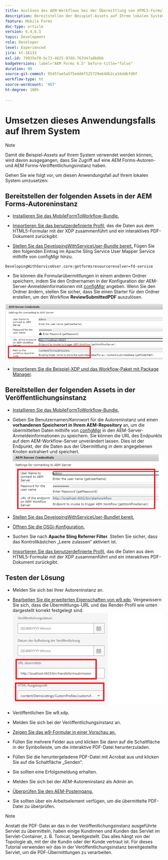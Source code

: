 ```yaml
---
title: Auslösen des AEM-Workflows bei der Übermittlung von HTML5-Formularen – Umsetzen des Anwendungsfalls
description: Bereitstellen der Beispiel-Assets auf Ihrem lokalen System
feature: Mobile Forms
doc-type: article
version: 6.4,6.5
topic: Development
role: Developer
level: Experienced
jira: kt-16133
exl-id: 79935ef0-bc73-4625-97dd-767d47a8b8bb
badgeVersions: label="AEM Forms 6.5" before-title="false"
duration: 90
source-git-commit: 9545fae5a5f5edd6f525729e648b2ca34ddbfd9f
workflow-type: ht
source-wordcount: '457'
ht-degree: 100%

---
```


# Umsetzen dieses Anwendungsfalls auf Ihrem System

>[!NOTE]
>
>Damit die Beispiel-Assets auf Ihrem System verwendet werden können, wird davon ausgegangen, dass Sie Zugriff auf eine AEM Forms-Autoren- und AEM Forms-Veröffentlichungsinstanz haben.

Gehen Sie wie folgt vor, um diesen Anwendungsfall auf Ihrem lokalen System umzusetzen:

## Bereitstellen der folgenden Assets in der AEM Forms-Autoreninstanz

* [Installieren Sie das MobileFormToWorkflow-Bundle.](assets/MobileFormToWorkflow.core-1.0.0-SNAPSHOT.jar)

* [Importieren Sie das benutzerdefinierte Profil](assets/customprofile.zip), das die Daten aus dem HTML5-Formular mit der XDP zusammenführt und ein interaktives PDF-Dokument zurückgibt.

* [Stellen Sie das DevelopingWithServiceUser-Bundle bereit.](https://experienceleague.adobe.com/docs/experience-manager-learn/assets/developingwithserviceuser.zip?lang=de)
Fügen Sie den folgenden Eintrag im Apache Sling Service User Mapper Service mithilfe von configMgr hinzu.

```
DevelopingWithServiceUser.core:getformsresourceresolver=fd-service
```

* Sie können die Formularübermittlungen in einem anderen Ordner speichern, indem Sie den Ordnernamen in der Konfiguration der AEM-Server-Anmeldeinformationen mit [configMgr](http://localhost:4502/system/console/configMg) angeben. Wenn Sie den Ordner ändern, stellen Sie sicher, dass Sie einen Starter für den Ordner erstellen, um den Workflow **ReviewSubmittedPDF** auszulösen.

![config-author](assets/author-config.png)
* [Importieren Sie die Beispiel-XDP und das Workflow-Paket mit Package Manager](assets/xdp-form-and-workflow.zip).


## Bereitstellen der folgenden Assets in der Veröffentlichungsinstanz

* [Installieren Sie das MobileFormToWorkflow-Bundle.](assets/MobileFormToWorkflow.core-1.0.0-SNAPSHOT.jar)

* Geben Sie Benutzernamen/Kennwort für die Autoreninstanz und einen **vorhandenen Speicherort in Ihrem AEM-Repository** an, um die übermittelten Daten mithilfe von [configMgr](http://localhost:4503/system/console/configMgr) in den AEM-Server-Anmeldeinformationen zu speichern. Sie können die URL des Endpunkts auf dem AEM-Workflow-Server unverändert lassen. Dies ist der Endpunkt, der die Daten aus der Übermittlung in dem angegebenen Knoten extrahiert und speichert.
  ![publish-config](assets/publish-config.png)

* [Stellen Sie das DevelopingWithServiceUser-Bundlet bereit.](https://experienceleague.adobe.com/docs/experience-manager-learn/assets/developingwithserviceuser.zip?lang=de)
* [Öffnen Sie die OSGi-Konfiguration.](http://localhost:4503/system/console/configMgr)
* Suchen Sie nach **Apache Sling Referrer Filter**. Stellen Sie sicher, dass das Kontrollkästchen „Leere zulassen“ aktiviert ist.
* [Importieren Sie das benutzerdefinierte Profil](assets/customprofile.zip), das die Daten aus dem HTML5-Formular mit der XDP zusammenführt und ein interaktives PDF-Dokument zurückgibt.


## Testen der Lösung

* Melden Sie sich bei Ihrer Autoreninstanz an. 
* [Bearbeiten Sie die erweiterten Eigenschaften von w9.xdp](http://localhost:4502/libs/fd/fm/gui/content/forms/formmetadataeditor.html/content/dam/formsanddocuments/w9.xdp). Vergewissern Sie sich, dass die Übermittlungs-URL und das Render-Profil wie unten dargestellt korrekt festgelegt sind.
  ![xdp-advanced-properties](assets/mobile-form-properties.png)

* Veröffentlichen Sie w9.xdp.
* Melden Sie sich bei der Veröffentlichungsinstanz an.
* [Zeigen Sie das w9-Formular in einer Vorschau an.](http://localhost:4503/content/dam/formsanddocuments/w9.xdp/jcr:content)
* Füllen Sie mehrere Felder aus und klicken Sie dann auf die Schaltfläche in der Symbolleiste, um die interaktive PDF-Datei herunterzuladen.
* Füllen Sie die heruntergeladene PDF-Datei mit Acrobat aus und klicken Sie auf die Schaltfläche „Senden“.
* Sie sollten eine Erfolgsmeldung erhalten.
* Melden Sie sich bei der AEM-Autoreninstanz als Admin an.
* [Überprüfen Sie den AEM-Posteingang.](http://localhost:4502/aem/inbox)
* Sie sollten über ein Arbeitselement verfügen, um die übermittelte PDF-Datei zu überprüfen.

>[!NOTE]
>
>Anstatt die PDF-Datei an das in der Veröffentlichungsinstanz ausgeführte Servlet zu übermitteln, haben einige Kundinnen und Kunden das Servlet im Servlet-Container, z. B. Tomcat, bereitgestellt. Das alles hängt von der Topologie ab, mit der die Kundin oder der Kunde vertraut ist. Für dieses Tutorial verwenden wir das in der Veröffentlichungsinstanz bereitgestellte Servlet, um die PDF-Übermittlungen zu verarbeiten.

